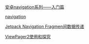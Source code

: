 [安卓navigation系列——入门篇](https://juejin.cn/post/6898234461361307655/)

[navigation](https://www.jianshu.com/p/16f89f2ba0fd)

[Jetpack Navigation Fragmen间数据传递](https://juejin.cn/post/6923809888493961229)

[ViewPager2使用和探究](https://blog.csdn.net/weixin_41607932/article/details/124203258)





